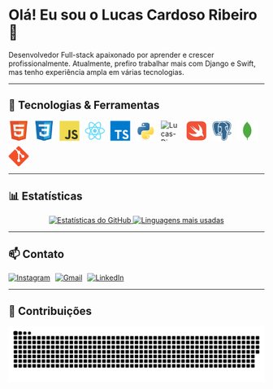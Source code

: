 # Olá! Eu sou o Lucas Cardoso Ribeiro 👋

Desenvolvedor Full-stack apaixonado por aprender e crescer profissionalmente. Atualmente, prefiro trabalhar mais com Django e Swift, mas tenho experiência ampla em várias tecnologias.

---

## 🚀 Tecnologias & Ferramentas

<div style="display: flex; flex-wrap: wrap; gap: 10px;">
  <img alt="Lucas-HTML" height="40" width="40" src="https://raw.githubusercontent.com/devicons/devicon/master/icons/html5/html5-original.svg">
  <img alt="Lucas-CSS" height="40" width="40" src="https://raw.githubusercontent.com/devicons/devicon/master/icons/css3/css3-original.svg">
  <img alt="Lucas-JS" height="40" width="40" src="https://raw.githubusercontent.com/devicons/devicon/master/icons/javascript/javascript-original.svg">
  <img alt="Lucas-React" height="40" width="40" src="https://raw.githubusercontent.com/devicons/devicon/master/icons/react/react-original.svg">
  <img alt="Lucas-Typescript" height="40" width="40" src="https://raw.githubusercontent.com/devicons/devicon/master/icons/typescript/typescript-original.svg">
  <img alt="Lucas-Python" height="40" width="40" src="https://raw.githubusercontent.com/devicons/devicon/master/icons/python/python-original.svg">
  <img alt="Lucas-Django" height="40" width="40" src="https://img.icons8.com/color/48/000000/django.png">
  <img alt="Lucas-Swift" height="40" width="40" src="https://raw.githubusercontent.com/devicons/devicon/master/icons/swift/swift-original.svg">
  <img alt="Lucas-PostgreSQL" height="40" width="40" src="https://raw.githubusercontent.com/devicons/devicon/master/icons/postgresql/postgresql-plain.svg">
  <img alt="Lucas-MongoDB" height="40" width="40" src="https://raw.githubusercontent.com/devicons/devicon/master/icons/mongodb/mongodb-plain.svg">
  <img alt="Lucas-Git" height="40" width="40" src="https://raw.githubusercontent.com/devicons/devicon/master/icons/git/git-plain.svg">
</div>

---

## 📊 Estatísticas

<div align="center">
  <a href="https://github.com/LucasRib52">
    <img width="45%" src="https://github-readme-stats.vercel.app/api?username=LucasRib52&show_icons=true&theme=tokyonight&include_all_commits=true&count_private=true" alt="Estatísticas do GitHub"/>
    <img width="45%" src="https://github-readme-stats.vercel.app/api/top-langs/?username=LucasRib52&layout=compact&langs_count=7&theme=tokyonight" alt="Linguagens mais usadas"/>
  </a>
</div>

---

## 📫 Contato

<div style="display: flex; gap: 10px;">
  <a href="https://www.instagram.com/lucas.crf19/" target="_blank">
    <img src="https://img.shields.io/badge/-Instagram-%23E4405F?style=for-the-badge&logo=instagram&logoColor=white" alt="Instagram">
  </a>
  <a href="mailto:lucascardosoprogramador@gmail.com" target="_blank">
    <img src="https://img.shields.io/badge/-Gmail-%23333?style=for-the-badge&logo=gmail&logoColor=white" alt="Gmail">
  </a>
  <a href="https://www.linkedin.com/in/lucascardosorib/" target="_blank">
    <img src="https://img.shields.io/badge/-LinkedIn-%230077B5?style=for-the-badge&logo=linkedin&logoColor=white" alt="LinkedIn">
  </a>
</div>

---

## 🐍 Contribuições

![Snake animation](https://github.com/LucasRib52/LucasRib52/blob/output/github-contribution-grid-snake.svg)
